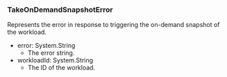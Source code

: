 ### TakeOnDemandSnapshotError
Represents the error in response to triggering the on-demand snapshot of the workload.

- error: System.String
  - The error string.
- workloadId: System.String
  - The ID of the workload.

